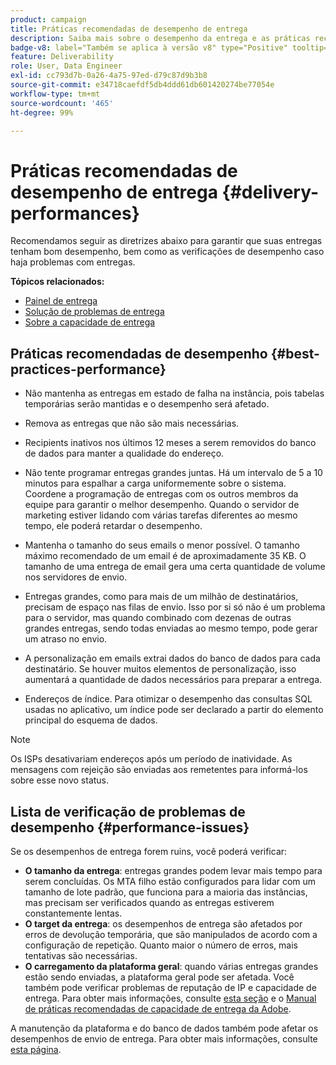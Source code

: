 ```yaml
---
product: campaign
title: Práticas recomendadas de desempenho de entrega
description: Saiba mais sobre o desempenho da entrega e as práticas recomendadas
badge-v8: label="Também se aplica à versão v8" type="Positive" tooltip="Também se aplica ao Campaign v8"
feature: Deliverability
role: User, Data Engineer
exl-id: cc793d7b-0a26-4a75-97ed-d79c87d9b3b8
source-git-commit: e34718caefdf5db4ddd61db601420274be77054e
workflow-type: tm+mt
source-wordcount: '465'
ht-degree: 99%

---
```


# Práticas recomendadas de desempenho de entrega {#delivery-performances}

Recomendamos seguir as diretrizes abaixo para garantir que suas entregas tenham bom desempenho, bem como as verificações de desempenho caso haja problemas com entregas.

**Tópicos relacionados:**

* [Painel de entrega](delivery-dashboard.md)
* [Solução de problemas de entrega](delivery-troubleshooting.md)
* [Sobre a capacidade de entrega](about-deliverability.md)

## Práticas recomendadas de desempenho {#best-practices-performance}

* Não mantenha as entregas em estado de falha na instância, pois tabelas temporárias serão mantidas e o desempenho será afetado.

* Remova as entregas que não são mais necessárias.

* Recipients inativos nos últimos 12 meses a serem removidos do banco de dados para manter a qualidade do endereço.

* Não tente programar entregas grandes juntas. Há um intervalo de 5 a 10 minutos para espalhar a carga uniformemente sobre o sistema. Coordene a programação de entregas com os outros membros da equipe para garantir o melhor desempenho. Quando o servidor de marketing estiver lidando com várias tarefas diferentes ao mesmo tempo, ele poderá retardar o desempenho.

* Mantenha o tamanho do seus emails o menor possível. O tamanho máximo recomendado de um email é de aproximadamente 35 KB. O tamanho de uma entrega de email gera uma certa quantidade de volume nos servidores de envio.

* Entregas grandes, como para mais de um milhão de destinatários, precisam de espaço nas filas de envio. Isso por si só não é um problema para o servidor, mas quando combinado com dezenas de outras grandes entregas, sendo todas enviadas ao mesmo tempo, pode gerar um atraso no envio.

* A personalização em emails extrai dados do banco de dados para cada destinatário. Se houver muitos elementos de personalização, isso aumentará a quantidade de dados necessários para preparar a entrega.

* Endereços de índice. Para otimizar o desempenho das consultas SQL usadas no aplicativo, um índice pode ser declarado a partir do elemento principal do esquema de dados.

>[!NOTE]
>
>Os ISPs desativariam endereços após um período de inatividade. As mensagens com rejeição são enviadas aos remetentes para informá-los sobre esse novo status.

## Lista de verificação de problemas de desempenho {#performance-issues}

Se os desempenhos de entrega forem ruins, você poderá verificar:

* **O tamanho da entrega**: entregas grandes podem levar mais tempo para serem concluídas. Os MTA filho estão configurados para lidar com um tamanho de lote padrão, que funciona para a maioria das instâncias, mas precisam ser verificados quando as entregas estiverem constantemente lentas.
* **O target da entrega**: os desempenhos de entrega são afetados por erros de devolução temporária, que são manipulados de acordo com a configuração de repetição. Quanto maior o número de erros, mais tentativas são necessárias.
* **O carregamento da plataforma geral**: quando várias entregas grandes estão sendo enviadas, a plataforma geral pode ser afetada. Você também pode verificar problemas de reputação de IP e capacidade de entrega. Para obter mais informações, consulte [esta seção](about-deliverability.md) e o [Manual de práticas recomendadas de capacidade de entrega da Adobe](https://experienceleague.adobe.com/docs/deliverability-learn/deliverability-best-practice-guide/introduction.html?lang=pt-BR).

A manutenção da plataforma e do banco de dados também pode afetar os desempenhos de envio de entrega. Para obter mais informações, consulte [esta página](../../production/using/database-performances.md).
